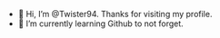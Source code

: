 - 👋 Hi, I’m @Twister94. Thanks for visiting my profile.
- 🌱 I’m currently learning Github to not forget.


<!---
Twister94/Twister94 is a ✨ special ✨ repository because its `README.md` (this file) appears on your GitHub profile.
You can click the Preview link to take a look at your changes.
--->
